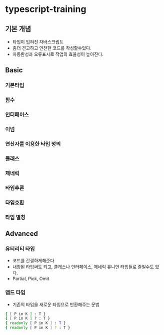 # typescript-training

## 기본 개념
 - 타입이 입혀진 자바스크립트
 - 좀더 견고하고 안전한 코드를 작성할수있다.
 - 자동완성과 오류표시로 작업의 효율성이 높아진다.

## Basic

### 기본타입

### 함수

### 인터페이스

### 이넘

### 연산자를 이용한 타입 정의

### 클래스

### 제네릭

### 타입추론

### 타입호환

### 타입 별칭

## Advanced

### 유티리티 타입
- 코드를 간결하게해준다
- 내장된 타입써도 되고, 클래스나 인터페이스, 제네릭 유니언 타입들로 줄일수도 있다.
- Partial, Pick, Omit

### 맵드 타입
- 기존의 타입을 새로운 타입으로 반환해주는 문법

``` bash
{ [ P in K ] : T }
{ [ P in K ] ? : T }
{ readonly [ P in K ] : T }
{ readonly [ P in K ] ? : T }
```